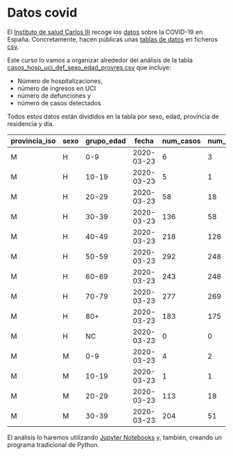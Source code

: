
# Datos covid

El [Instituto de salud Carlos III](https://www.isciii.es/) recoge los [datos](https://cnecovid.isciii.es/covid19/) sobre la COVID-19 en España.
Concretamente, hacen públicas unas [tablas de datos](https://cnecovid.isciii.es/covid19/#documentaci%C3%B3n-y-datos) en ficheros [csv](https://es.wikipedia.org/wiki/Valores_separados_por_comas).

Este curso lo vamos a organizar alrededor del análisis de la tabla [casos_hosp_uci_def_sexo_edad_provres.csv](https://cnecovid.isciii.es/covid19/resources/casos_hosp_uci_def_sexo_edad_provres.csv) que incluye:

  - Número de hospitalizaciones,
  - número de ingresos en UCI
  - número de defunciones y
  - número de casos detectados
  
Todos estos datos están divididos en la tabla por sexo, edad, provincia de residencia y día.

| provincia_iso | sexo | grupo_edad | fecha | num_casos | num_hosp | num_uci | num_def |
| --- | --- | --- | --- | --- | --- | --- | --- |
| M | H | 0-9 | 2020-03-23 | 6 | 3 | 1 | 0 |
| M | H | 10-19 | 2020-03-23 | 5 | 1 | 1 | 0 |
| M | H | 20-29 | 2020-03-23 | 58 | 18 | 0 | 0 |
| M | H | 30-39 | 2020-03-23 | 136 | 58 | 3 | 0 |
| M | H | 40-49 | 2020-03-23 | 218 | 128 | 14 | 1 |
| M | H | 50-59 | 2020-03-23 | 292 | 248 | 20 | 4 |
| M | H | 60-69 | 2020-03-23 | 243 | 248 | 30 | 21 |
| M | H | 70-79 | 2020-03-23 | 277 | 269 | 25 | 74 |
| M | H | 80+ | 2020-03-23 | 183 | 175 | 2 | 77 |
| M | H | NC | 2020-03-23 | 0 | 0 | 0 | 0 |
| M | M | 0-9 | 2020-03-23 | 4 | 2 | 0 | 0 |
| M | M | 10-19 | 2020-03-23 | 1 | 1 | 1 | 0 |
| M | M | 20-29 | 2020-03-23 | 113 | 18 | 0 | 0 |
| M | M | 30-39 | 2020-03-23 | 204 | 51 | 4 | 0 |

El análisis lo haremos utilizando [Jupyter Notebooks](https://docs.jupyter.org/) y, también, creando un programa tradicional de Python.
